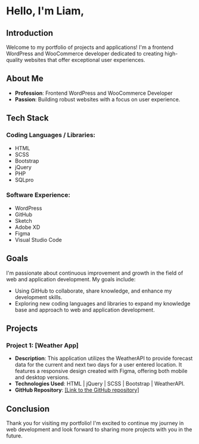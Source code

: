 # Hello, I'm Liam,

## Introduction

Welcome to my portfolio of projects and applications! I'm a frontend WordPress and WooCommerce developer dedicated to creating high-quality websites that offer exceptional user experiences. 

## About Me

- **Profession**: Frontend WordPress and WooCommerce Developer
- **Passion**: Building robust websites with a focus on user experience.

## Tech Stack

### Coding Languages / Libraries:
- HTML
- SCSS
- Bootstrap
- jQuery
- PHP
- SQLpro

### Software Experience:
- WordPress
- GitHub
- Sketch
- Adobe XD
- Figma
- Visual Studio Code

## Goals

I'm passionate about continuous improvement and growth in the field of web and application development. My goals include:

- Using GitHub to collaborate, share knowledge, and enhance my development skills.
- Exploring new coding languages and libraries to expand my knowledge base and approach to web and application development.

## Projects

### Project 1: [Weather App]
- **Description**: This application utilizes the WeatherAPI to provide forecast data for the current and next two days for a user entered location. It features a responsive design created with Figma, offering both mobile and desktop versions.
- **Technologies Used**: HTML | jQuery | SCSS | Bootstrap | WeatherAPI.
- **GitHub Repository**: [[Link to the GitHub repository]](https://github.com/liam-allman-99/weather-app)

## Conclusion

Thank you for visiting my portfolio! I'm excited to continue my journey in web development and look forward to sharing more projects with you in the future.
